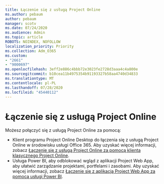 ```yaml
---
title: Łączenie się z usługą Project Online
ms.author: pebaum
author: pebaum
manager: scotv
ms.date: 07/24/2020
ms.audience: Admin
ms.topic: article
ROBOTS: NOINDEX, NOFOLLOW
localization_priority: Priority
ms.collection: Adm_O365
ms.custom:
- "2661"
- "9000697"
ms.openlocfilehash: 3eff2e886c4bbb72e3023fe2728d3aaa4c4a800e
ms.sourcegitcommit: b10cea11b4975354b91193327b58aa4740d34833
ms.translationtype: MT
ms.contentlocale: pl-PL
ms.lasthandoff: 07/28/2020
ms.locfileid: "45440112"
---
```

# <a name="connect-to-project-online"></a>Łączenie się z usługą Project Online

Możesz połączyć się z usługą Project Online za pomocą:

- Klient programu Project Online Desktop do łączenia się z usługą Project Online w środowisku usługi Office 365. Aby uzyskać więcej informacji, zobacz [Łączenie się z usługą Project Online za pomocą klienta klasycznego Project Online](https://docs.microsoft.com/projectonline/connect-to-project-online-with-the-project-online-desktop-client).  
- Usługa Power BI, aby odblokować wgląd z aplikacji Project Web App, aby ułatwić zarządzanie projektami, portfelami i zasobami. Aby uzyskać więcej informacji, zobacz [Łączenie się z aplikacją Project Web App za pomocą usługi Power BI](https://docs.microsoft.com/power-bi/service-connect-to-project-online).  